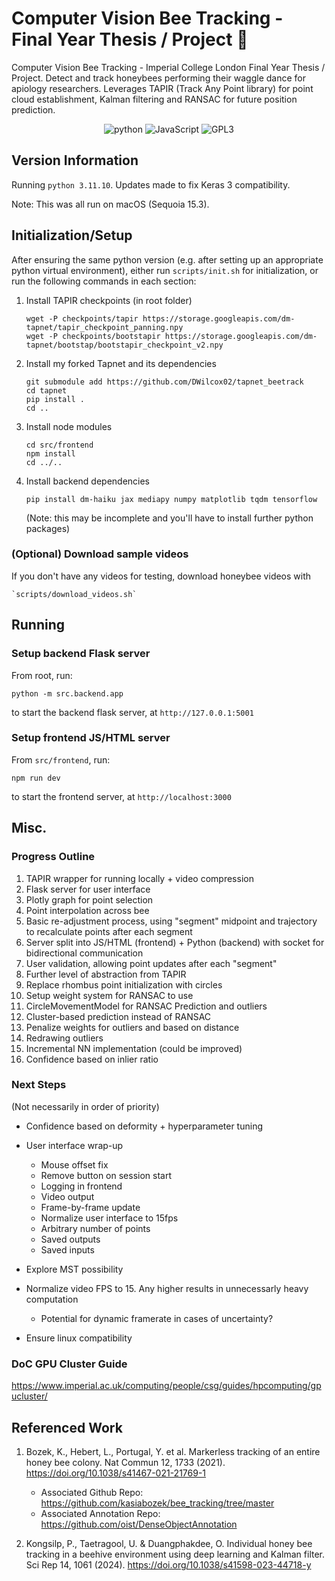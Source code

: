 # Computer Vision Bee Tracking - Final Year Thesis / Project :bee:

Computer Vision Bee Tracking - Imperial College London Final Year Thesis / Project. Detect and track honeybees performing their waggle dance for apiology researchers. Leverages TAPIR (Track Any Point library) for point cloud establishment, Kalman filtering and RANSAC for future position prediction. 

<p align="center">
    <img src="https://img.shields.io/badge/Python-FFD43B?style=for-the-badge&logo=python&logoColor=blue" alt="python"> <img src="https://img.shields.io/badge/JavaScript-323330?style=for-the-badge&logo=javascript&logoColor=F7DF1E" alt="JavaScript">  <img src="https://img.shields.io/badge/GPL--3.0-red?style=for-the-badge" alt="GPL3">
     <!-- <img src="https://img.shields.io/badge/PyTorch-EE4C2C?style=for-the-badge&logo=pytorch&logoColor=white" alt="PyTorch"> -->
</p>
<!-- <p align="center">
    
</p> -->

## Version Information
Running `python 3.11.10`. Updates made to fix Keras 3 compatibility.

Note: This was all run on macOS (Sequoia 15.3).

## Initialization/Setup
After ensuring the same python version (e.g. after setting up an appropriate python virtual environment), either run `scripts/init.sh` for initialization, or run the 
following commands in each section:


1. Install TAPIR checkpoints (in root folder)
    ```
    wget -P checkpoints/tapir https://storage.googleapis.com/dm-tapnet/tapir_checkpoint_panning.npy
    wget -P checkpoints/bootstapir https://storage.googleapis.com/dm-tapnet/bootstap/bootstapir_checkpoint_v2.npy
    ```

3. Install my forked Tapnet and its dependencies
    ```
    git submodule add https://github.com/DWilcox02/tapnet_beetrack
    cd tapnet
    pip install .
    cd ..
    ```

4. Install node modules
    ```
    cd src/frontend
    npm install
    cd ../..
    ```

5. Install backend dependencies
    ```
    pip install dm-haiku jax mediapy numpy matplotlib tqdm tensorflow
    ```
    (Note: this may be incomplete and you'll have to install further python packages)

###   (Optional) Download sample videos 
If you don't have any videos for testing, download honeybee videos with
```
`scripts/download_videos.sh`
```

## Running
### Setup backend Flask server
From root, run:
```
python -m src.backend.app
```
to start the backend flask server, at `http://127.0.0.1:5001`

### Setup frontend JS/HTML server
From `src/frontend`, run:
```
npm run dev
```
to start the frontend server, at `http://localhost:3000`


## Misc.

### Progress Outline
1. TAPIR wrapper for running locally + video compression
2. Flask server for user interface
3. Plotly graph for point selection
4. Point interpolation across bee
5. Basic re-adjustment process, using "segment" midpoint and trajectory to recalculate points after each segment
6. Server split into JS/HTML (frontend) + Python (backend) with socket for bidirectional communication
7. User validation, allowing point updates after each "segment"
8. Further level of abstraction from TAPIR
9. Replace rhombus point initialization with circles
10. Setup weight system for RANSAC to use
11. CircleMovementModel for RANSAC Prediction and outliers
12. Cluster-based prediction instead of RANSAC
13. Penalize weights for outliers and based on distance
14. Redrawing outliers
15. Incremental NN implementation (could be improved)
16. Confidence based on inlier ratio

### Next Steps
(Not necessarily in order of priority)
- Confidence based on deformity + hyperparameter tuning
- User interface wrap-up
    - Mouse offset fix
    - Remove button on session start
    - Logging in frontend
    - Video output
    - Frame-by-frame update
    - Normalize user interface to 15fps
    - Arbitrary number of points
    - Saved outputs
    - Saved inputs
- Explore MST possibility


- Normalize video FPS to 15. Any higher results in unnecessarly heavy computation
    - Potential for dynamic framerate in cases of uncertainty?
- Ensure linux compatibility

### DoC GPU Cluster Guide
https://www.imperial.ac.uk/computing/people/csg/guides/hpcomputing/gpucluster/


## Referenced Work
1. Bozek, K., Hebert, L., Portugal, Y. et al. Markerless tracking of an entire honey bee colony. Nat Commun 12, 1733 (2021). https://doi.org/10.1038/s41467-021-21769-1
    
    - Associated Github Repo: https://github.com/kasiabozek/bee_tracking/tree/master
    - Associated Annotation Repo: https://github.com/oist/DenseObjectAnnotation


2. Kongsilp, P., Taetragool, U. & Duangphakdee, O. Individual honey bee tracking in a beehive environment using deep learning and Kalman filter. Sci Rep 14, 1061 (2024). https://doi.org/10.1038/s41598-023-44718-y


<!-- This project includes code licensed under GPL-3.0 from [Original Repository](https://github.com/username/repository). -->



<!-- 
1. Prompt user to draw skeleton around bee
2. Determine bounding box based on skeleton
3. (Determine relationship between skeleton and points)
4. (Apply point cloud based on bounding box)
4. Run video for X time slice
5. Calculate estimated skeleton position via RANSAC and Kalman Filtering -->






<!-- get_inliers(initial_distances_directions, final_points):
    initial_distances_directions is shape N x 2
    final_points is shape N x 2
    RANSAC(initial_distances_directions, final_points, )

RANSAC(i, f):
    sample = sample of initial_distances_directions and final_points

    MovementModel.fit(samplex, sampley)


movementmodel:
    center: original circle center
    input: N x 2, list of (x, y) coordinates
    parameters: delta_x, delta_y, rotation_x, rotation_y

    error = mse(calculated finals - finals)

    calculated final = 
        new_Cetner_x = center_x + delta_x
        new_center_Y = center_y + delta_y
        v_x = initial_direction_x + rotation_x
        v_y = intitial_direction_y + rotation_y
        pred_x = new_center_x + initial_distance * v_x
        pred_y = new_center_y + initial_distance * v_y

        return (pred_x, pred_y) -->